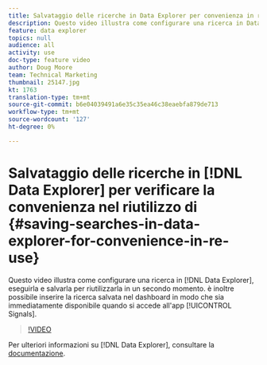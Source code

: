 ```yaml
---
title: Salvataggio delle ricerche in Data Explorer per convenienza in riutilizzo
description: Questo video illustra come configurare una ricerca in Data Explorer, eseguirla e salvarla per riutilizzarla in un secondo momento. puoi anche inserire la ricerca salvata nel dashboard in modo che sia immediatamente disponibile quando entri nell'app Segnali.
feature: data explorer
topics: null
audience: all
activity: use
doc-type: feature video
author: Doug Moore
team: Technical Marketing
thumbnail: 25147.jpg
kt: 1763
translation-type: tm+mt
source-git-commit: b6e04039491a6e35c35ea46c38eaebfa879de713
workflow-type: tm+mt
source-wordcount: '127'
ht-degree: 0%

---
```



# Salvataggio delle ricerche in [!DNL Data Explorer] per verificare la convenienza nel riutilizzo di {#saving-searches-in-data-explorer-for-convenience-in-re-use}

Questo video illustra come configurare una ricerca in [!DNL Data Explorer], eseguirla e salvarla per riutilizzarla in un secondo momento. è inoltre possibile inserire la ricerca salvata nel dashboard in modo che sia immediatamente disponibile quando si accede all&#39;app [!UICONTROL Signals].

>[!VIDEO](https://video.tv.adobe.com/v/25147/?quality=12)

Per ulteriori informazioni su [!DNL Data Explorer], consultare la [documentazione](https://experiencecloud.adobe.com/resources/help/en_US/aam/data-explorer.html).
